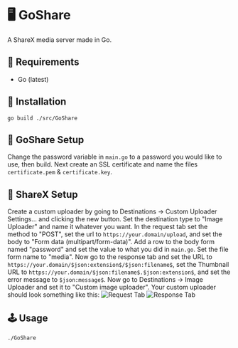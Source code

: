 # 🖥️ GoShare
A ShareX media server made in Go.
## 🧳 Requirements
* Go (latest)

## 📜 Installation
```
go build ./src/GoShare
```

## 📘 GoShare Setup
Change the password variable in `main.go` to a password you would like to use, then build. Next create an SSL certificate and name the files `certificate.pem` & `certificate.key`.

## 📗 ShareX Setup
Create a custom uploader by going to Destinations -> Custom Uploader Settings... and clicking the new button. Set the destination type to "Image Uploader" and name it whatever you want. In the request tab set the method to "POST", set the url to `https://your.domain/upload`, and set the body to "Form data (multipart/form-data)". Add a row to the body form named "password" and set the value to what you did in `main.go`. Set the file form name to "media". Now go to the response tab and set the URL to `https://your.domain/$json:extension$/$json:filename$`, set the Thumbnail URL to `https://your.domain/$json:filename$.$json:extension$`, and set the error message to `$json:message$`. Now go to Destinations -> Image Uploader and set it to "Custom image uploader". Your custom uploader should look something like this:
![Request Tab](https://i.imgur.com/9i72Z4J.png)
![Response Tab](https://i.imgur.com/pyT7pcR.png)

## 🕹️ Usage
```
./GoShare
```
